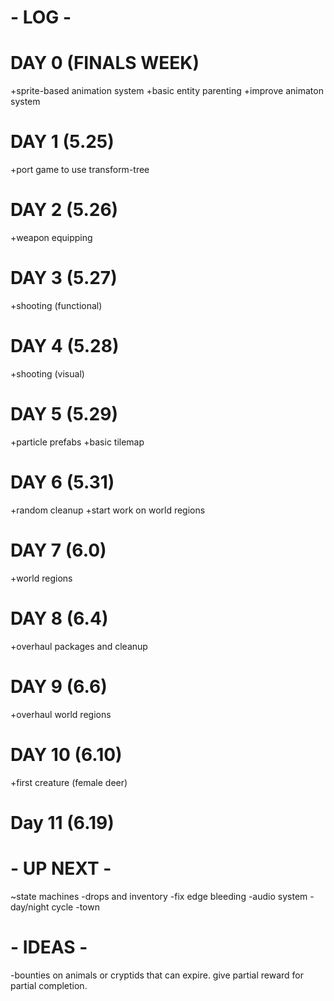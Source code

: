 # - LOG -

# DAY 0 (FINALS WEEK)
+sprite-based animation system
+basic entity parenting
+improve animaton system

# DAY 1 (5.25)
+port game to use transform-tree

# DAY 2 (5.26)
+weapon equipping

# DAY 3 (5.27)
+shooting (functional)

# DAY 4 (5.28)
+shooting (visual)

# DAY 5 (5.29)
+particle prefabs
+basic tilemap

# DAY 6 (5.31)
+random cleanup
+start work on world regions

# DAY 7 (6.0)
+world regions

# DAY 8 (6.4)
+overhaul packages and cleanup 

# DAY 9 (6.6)
+overhaul world regions

# DAY 10 (6.10)
+first creature (female deer)

# Day 11 (6.19)


# - UP NEXT -
~state machines
-drops and inventory
-fix edge bleeding
-audio system
-day/night cycle
-town


# - IDEAS -
-bounties on animals or cryptids that can expire. give partial reward for partial completion. 
